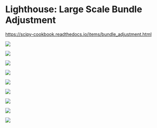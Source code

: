 # Lighthouse: Large Scale Bundle Adjustment

https://scipy-cookbook.readthedocs.io/items/bundle_adjustment.html

![](images/cam_trajectory.gif)

![](images/circle_detect.png)

![](images/circle_detect_errors.png)

![](images/point_errors.png)

![](images/pose_errors.png)

![](images/residual_errors.png)

![](images/scene_raw_result.png)

![](images/scene_transrot_comp.png)

![](images/scene_transrotscale_comp.png)

